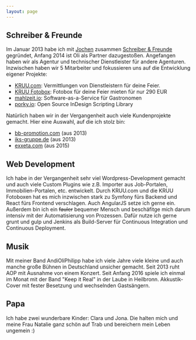 ```yaml
---
layout: page
---
```


## Schreiber & Freunde
Im Januar 2013 habe ich mit [Jochen](http://www.dj-finesse.de) zusammen [Schreiber & Freunde](https://www.schreiber-freunde.de) gegründet, Anfang 2014 ist Oli als Partner dazugestoßen. Angefangen haben wir als Agentur und technischer Dienstleister für andere Agenturen. Inzwischen haben wir 5 Mitarbeiter und fokussieren uns auf die Entwicklung eigener Projekte:

* [KRUU.com](https://kruu.com): Vermittlungen von Dienstleistern für deine Feier.
* [KRUU Fotobox](https://www.kruu-fotobox.de): Fotobox für deine Feier mieten für nur 290 EUR
* [mahlzeit.io](https://mahlzeit.io): Software-as-a-Service für Gastronomen
* [porky.io](http://porky.io): Open Source InDesign Scripting Library

Natürlich haben wir in der Vergangenheit auch viele Kundenprojekte gemacht. Hier eine Auswahl, auf die ich stolz bin:

* [bb-promotion.com](http://www.bb-promotion.com) (aus 2013)
* [iks-gruppe.de](http://www.iks-gruppe.de) (aus 2013)
* [exxeta.com](http://exxeta.com) (aus 2015)

## Web Development
Ich habe in der Vergangenheit sehr viel Wordpress-Development gemacht und auch viele Custom Plugins wie z.B. Importer aus Job-Portalen, Immobilien-Portalen, etc. entwickelt. Durch KRUU.com und die KRUU Fotoboxen hat es mich inzwischen stark zu Symfony fürs Backend und React fürs Frontend verschlagen. Auch AngularJS setze ich gerne ein. Außerdem bin ich ein ~~fauler~~ bequemer Mensch und beschäfitge mich darum intensiv mit der Automatisierung von Prozessen. Dafür nutze ich gerne grunt und gulp und Jenkins als Build-Server für Continuous Integration und Continuous Deployment.

## Musik
Mit meiner Band AndiOliPhilipp habe ich viele Jahre viele kleine und auch manche große Bühnen in Deutschland unsicher gemacht. Seit 2013 ruht AOP mit Ausnahme von einem Konzert. Seit Anfang 2016 spiele ich einmal im Monat mit der Band "Keep it Real" in der Laube in Heilbronn. Akkustik-Cover mit fester Besetzung und wechselnden Gastsängern.

## Papa
Ich habe zwei wunderbare Kinder: Clara und Jona. Die halten mich und meine Frau Natalie ganz schön auf Trab und bereichern mein Leben ungemein :)
